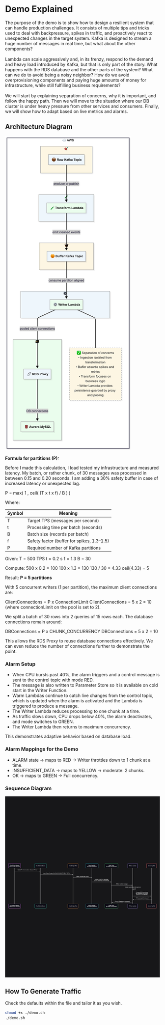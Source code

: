 # Demo Explained

The purpose of the demo is to show how to design a resilient system that can handle production challenges. It consists of multiple tips and tricks used to deal with backpressure, spikes in traffic, and proactively react to unexpected changes in the target system. Kafka is designed to stream a huge number of messages in real time, but what about the other components?
<br /><br />
Lambda can scale aggressively and, in its frenzy, respond to the demand and heavy load introduced by Kafka, but that is only part of the story. What happens with the RDS database and the other parts of the system? What can we do to avoid being a noisy neighbor? How do we avoid overprovisioning components and paying huge amounts of money for infrastructure, while still fulfilling business requirements?
<br /><br />
We will start by explaining separation of concerns, why it is important, and follow the happy path. Then we will move to the situation where our DB cluster is under heavy pressure from other services and consumers. Finally, we will show how to adapt based on live metrics and alarms.

## Architecture Diagram

![Separation of Concerns](./separation.png)

**Formula for partitions (P):**

Before I made this calculation, I load tested my infrastructure and measured latency. My batch, or rather chunk, of 30 messages was processed in between 0.15 and 0.20 seconds. I am adding a 30% safety buffer in case of increased latency or unexpected lag.

P = max( 1 , ceil( (T x t x f) / B ) )

Where:

| Symbol | Meaning                                    |
| ------ | ------------------------------------------ |
| T      | Target TPS (messages per second)           |
| t      | Processing time per batch (seconds)        |
| B      | Batch size (records per batch)             |
| f      | Safety factor (buffer for spikes, 1.3–1.5) |
| P      | Required number of Kafka partitions        |

Given:
T = 500 TPS
t = 0.2 s
f = 1.3
B = 30

Compute:
500 x 0.2 = 100
100 x 1.3 = 130
130 / 30 = 4.33
ceil(4.33) = 5

Result: **P = 5 partitions**

With 5 concurrent writers (1 per partition), the maximum client connections are:

ClientConnections = P x ConnectionLimit
ClientConnections = 5 x 2 = 10
(where connectionLimit on the pool is set to 2).

We split a batch of 30 rows into 2 queries of 15 rows each. The database connections remain around:

DBConnections = P x CHUNK_CONCURRENCY
DBConnections = 5 x 2 = 10

This allows the RDS Proxy to reuse database connections effectively.
We can even reduce the number of connections further to demonstrate the point.

### Alarm Setup

- When CPU bursts past 40%, the alarm triggers and a control message is sent to the control topic with mode RED.
- The message is also written to Parameter Store so it is available on cold start in the Writer Function.
- Warm Lambdas continue to catch live changes from the control topic, which is updated when the alarm is activated and the Lambda is triggered to produce a message.
- The Writer Lambda reduces processing to one chunk at a time.
- As traffic slows down, CPU drops below 40%, the alarm deactivates, and mode switches to GREEN.
- The Writer Lambda then returns to maximum concurrency.

This demonstrates adaptive behavior based on database load.

### Alarm Mappings for the Demo

- ALARM state -> maps to RED -> Writer throttles down to 1 chunk at a time.
- INSUFFICIENT_DATA -> maps to YELLOW -> moderate: 2 chunks.
- OK -> maps to GREEN -> Full concurrency.

### Sequence Diagram

![Sequence Diagram](./alarm-sequence-diagram.png)

## How To Generate Traffic

Check the defaults within the file and tailor it as you wish.

```bash
chmod +x ./demo.sh
./demo.sh
```
